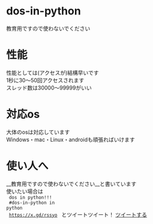 # dos-in-python
教育用ですので使わないでください
# 性能
性能としては(アクセスが)結構早いです<br>
1秒に30〜50回アクセスされます<br>
スレッド数は30000〜99999がいい<br>
# 対応os
大体のosは対応しています<br>
Windows・mac・Linux・androidも頑張ればいけます
# 使い人へ
__教育用ですので使わないでください__と書いています<br>
使いたい場合は<br>
<code>
dos in python!!!<br>
#dos-in-python in python<br>
https://x.gd/rssyo
</code>
とツイートツイート！
<a href="https://twitter.com/intent/tweet?hashtags=attack,cyber,dos&text=zearaさんが作ったそうです!!!皆さん広めてください！&url=https://github.com/zearakun/dos-in-python/" target="_blank">ツイートする</a>


